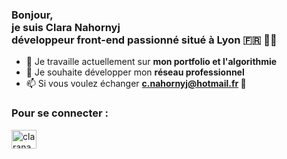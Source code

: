 <h3>Bonjour,<br> je suis Clara Nahornyj </br>
développeur front-end passionné situé à Lyon 🇫🇷 👩‍💻</h3>

- 🔭 Je travaille actuellement sur **mon portfolio et l'algorithmie**
- 🤝 Je souhaite développer mon **réseau professionnel**
- 📫 Si vous voulez échanger **c.nahornyj@hotmail.fr 📧**

<h3>Pour se connecter :</h3>
<p>
<a href="https://linkedin.com/in/claranahornyj" target="blank"><img align="center" src="https://raw.githubusercontent.com/rahuldkjain/github-profile-readme-generator/master/src/images/icons/Social/linked-in-alt.svg" alt="claranahornyj" height="30" width="40" /></a>
</p>

